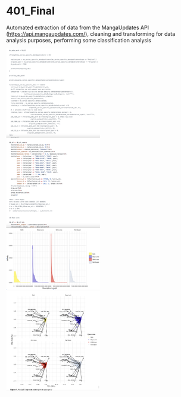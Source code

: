 # 401_Final

Automated extraction of data from the MangaUpdates API (https://api.mangaupdates.com/), cleaning and transforming for data analysis purposes, performing some classification analysis

<img src="https://github.com/HSHSHSHSHSHSHSHSHSHS/401_Final/blob/main/Screenshots/Cleaning_code.png" width=50% height=50%>
<img src="https://github.com/HSHSHSHSHSHSHSHSHSHS/401_Final/blob/main/Screenshots/Cleaning_code2.png" width=50% height=50%>
<img src="https://github.com/HSHSHSHSHSHSHSHSHSHS/401_Final/blob/main/Screenshots/Vis_1.png" width=50% height=50%>
<img src="https://github.com/HSHSHSHSHSHSHSHSHSHS/401_Final/blob/main/Screenshots/Vis_2.png" width=50% height=50%>
